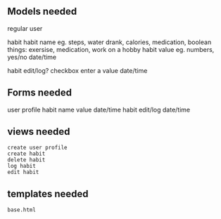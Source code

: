 ## Models needed
regular user

habit
    habit name eg. steps, water drank, calories, medication, 
        boolean things: exersise, medication, work on a hobby
    habit value eg. numbers, yes/no
    date/time

habit edit/log?
    checkbox
    enter a value
    date/time

## Forms needed
user profile
habit
    name
    value
    date/time
habit edit/log
    date/time

## views needed
    create user profile
    create habit
    delete habit
    log habit
    edit habit

## templates needed
    base.html
